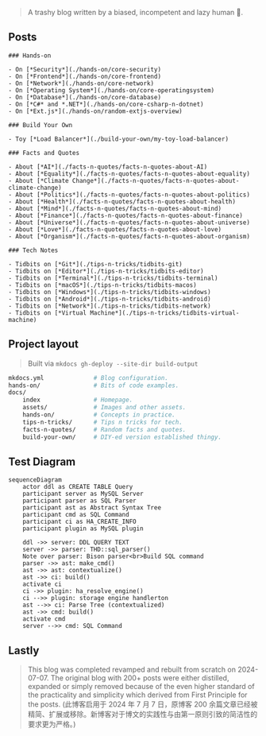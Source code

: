 > A trashy blog written by a biased, incompetent and lazy human 🤣.

## Posts

```markmap
### Hands-on

- On [*Security*](./hands-on/core-security)
- On [*Frontend*](./hands-on/core-frontend)
- On [*Network*](./hands-on/core-network)
- On [*Operating System*](./hands-on/core-operatingsystem)
- On [*Database*](./hands-on/core-database)
- On [*C#* and *.NET*](./hands-on/core-csharp-n-dotnet)
- On [*Ext.js*](./hands-on/random-extjs-overview)

### Build Your Own

- Toy [*Load Balancer*](./build-your-own/my-toy-load-balancer)

### Facts and Quotes

- About [*AI*](./facts-n-quotes/facts-n-quotes-about-AI)
- About [*Equality*](./facts-n-quotes/facts-n-quotes-about-equality)
- About [*Climate Change*](./facts-n-quotes/facts-n-quotes-about-climate-change)
- About [*Politics*](./facts-n-quotes/facts-n-quotes-about-politics)
- About [*Health*](./facts-n-quotes/facts-n-quotes-about-health)
- About [*Mind*](./facts-n-quotes/facts-n-quotes-about-mind)
- About [*Finance*](./facts-n-quotes/facts-n-quotes-about-finance)
- About [*Universe*](./facts-n-quotes/facts-n-quotes-about-universe)
- About [*Love*](./facts-n-quotes/facts-n-quotes-about-love)
- About [*Organism*](./facts-n-quotes/facts-n-quotes-about-organism)

### Tech Notes

- Tidbits on [*Git*](./tips-n-tricks/tidbits-git)
- Tidbits on [*Editor*](./tips-n-tricks/tidbits-editor)
- Tidbits on [*Terminal*](./tips-n-tricks/tidbits-terminal)
- Tidbits on [*macOS*](./tips-n-tricks/tidbits-macos)
- Tidbits on [*Windows*](./tips-n-tricks/tidbits-windows)
- Tidbits on [*Android*](./tips-n-tricks/tidbits-android)
- Tidbits on [*Network*](./tips-n-tricks/tidbits-network)
- Tidbits on [*Virtual Machine*](./tips-n-tricks/tidbits-virtual-machine)
```

## Project layout

> Built via `mkdocs gh-deploy --site-dir build-output`

```sh
mkdocs.yml              # Blog configuration.
hands-on/               # Bits of code examples.
docs/
    index               # Homepage.
    assets/             # Images and other assets.
    hands-on/           # Concepts in practice.
    tips-n-tricks/      # Tips n tricks for tech.
    facts-n-quotes/     # Random facts and quotes.
    build-your-own/     # DIY-ed version established thingy.
```

## Test Diagram

```mermaid
sequenceDiagram
    actor ddl as CREATE TABLE Query
    participant server as MySQL Server
    participant parser as SQL Parser
    participant ast as Abstract Syntax Tree
    participant cmd as SQL Command
    participant ci as HA_CREATE_INFO
    participant plugin as MySQL plugin

    ddl ->> server: DDL QUERY TEXT
    server ->> parser: THD::sql_parser()
    Note over parser: Bison parser<br>Build SQL command
    parser ->> ast: make_cmd()
    ast ->> ast: contextualize()
    ast ->> ci: build()
    activate ci
    ci ->> plugin: ha_resolve_engine()
    ci -->> plugin: storage engine handlerton
    ast -->> ci: Parse Tree (contextualized)
    ast ->> cmd: build()
    activate cmd
    server -->> cmd: SQL Command
```

## Lastly

> This blog was completed revamped and rebuilt from scratch on 2024-07-07. The original blog with 200+ posts were either distilled, expanded or simply removed because of the even higher standard of the practicality and simplicity which derived from First Principle for the posts. (此博客启用于 2024 年 7 月 7 日，原博客 200 余篇文章已经被精简、扩展或移除。新博客对于博文的实践性与由第一原则引致的简洁性的要求更为严格。)
